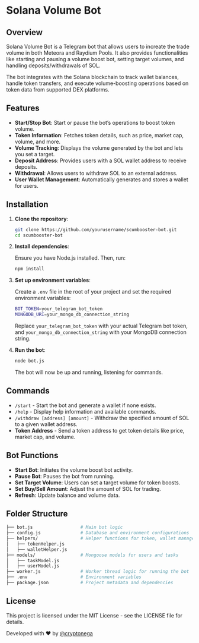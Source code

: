 # Solana Volume Bot

## Overview
Solana Volume Bot is a Telegram bot that allows users to increate the trade volume in both Meteora and Raydium Pools. It also provides functionalities like starting and pausing a volume boost bot, setting target volumes, and handling deposits/withdrawals of SOL. 

The bot integrates with the Solana blockchain to track wallet balances, handle token transfers, and execute volume-boosting operations based on token data from supported DEX platforms.

## Features
- **Start/Stop Bot**: Start or pause the bot’s operations to boost token volume.
- **Token Information**: Fetches token details, such as price, market cap, volume, and more.
- **Volume Tracking**: Displays the volume generated by the bot and lets you set a target.
- **Deposit Address**: Provides users with a SOL wallet address to receive deposits.
- **Withdrawal**: Allows users to withdraw SOL to an external address.
- **User Wallet Management**: Automatically generates and stores a wallet for users.

## Installation

1. **Clone the repository**:

    ```bash
    git clone https://github.com/yourusername/scumbooster-bot.git
    cd scumbooster-bot
    ```

2. **Install dependencies**:

    Ensure you have Node.js installed. Then, run:

    ```bash
    npm install
    ```

3. **Set up environment variables**:

    Create a `.env` file in the root of your project and set the required environment variables:

    ```bash
    BOT_TOKEN=your_telegram_bot_token
    MONGODB_URI=your_mongo_db_connection_string
    ```

    Replace `your_telegram_bot_token` with your actual Telegram bot token, and `your_mongo_db_connection_string` with your MongoDB connection string.

4. **Run the bot**:

    ```bash
    node bot.js
    ```

    The bot will now be up and running, listening for commands.

## Commands

- `/start` - Start the bot and generate a wallet if none exists.
- `/help` - Display help information and available commands.
- `/withdraw [address] [amount]` - Withdraw the specified amount of SOL to a given wallet address.
- **Token Address** - Send a token address to get token details like price, market cap, and volume.

## Bot Functions

- **Start Bot**: Initiates the volume boost bot activity.
- **Pause Bot**: Pauses the bot from running.
- **Set Target Volume**: Users can set a target volume for token boosts.
- **Set Buy/Sell Amount**: Adjust the amount of SOL for trading.
- **Refresh**: Update balance and volume data.

## Folder Structure

```bash
├── bot.js                  # Main bot logic
├── config.js               # Database and environment configurations
├── helpers/                # Helper functions for token, wallet management, etc.
│   ├── tokenHelper.js
│   ├── walletHelper.js
├── models/                 # Mongoose models for users and tasks
│   ├── taskModel.js
│   ├── userModel.js
├── worker.js               # Worker thread logic for running the bot
├── .env                    # Environment variables
├── package.json            # Project metadata and dependencies
```
## License
This project is licensed under the MIT License - see the LICENSE file for details.

Developed with ❤️ by [@cryptonega](https://t.me/cryptonega)
